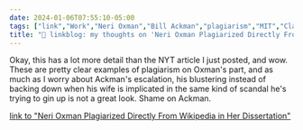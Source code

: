 ```yaml
---
date: 2024-01-06T07:55:10-05:00
tags: ["link","Work","Neri Oxman","Bill Ackman","plagiarism","MIT","Claudia Gray","Harvard"]
title: "🔗 linkblog: my thoughts on 'Neri Oxman Plagiarized Directly From Wikipedia in Her Dissertation'"
---
```

Okay, this has a lot more detail than the NYT article I just posted, and wow. These are pretty clear examples of plagiarism on Oxman's part, and as much as I worry about Ackman's escalation, his blustering instead of backing down when his wife is implicated in the same kind of scandal he's trying to gin up is not a great look. Shame on Ackman.

[link to "Neri Oxman Plagiarized Directly From Wikipedia in Her Dissertation"](https://www.businessinsider.com/neri-oxman-plagiarize-wikipedia-mit-dissertation-2024-1)